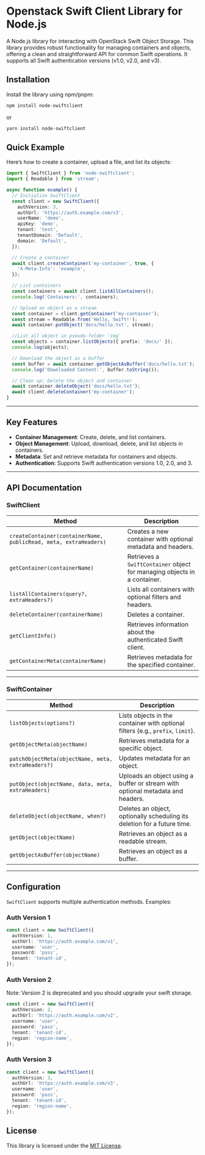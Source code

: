 # Openstack Swift Client Library for Node.js

A Node.js library for interacting with OpenStack Swift Object Storage. This library provides robust functionality for managing containers and objects, offering a clean and straightforward API for common Swift operations.
It supports all Swift authentication versions (v1.0, v2.0, and v3).

## **Installation**

Install the library using npm/pnpm:

```bash
npm install node-swiftclient
```

or

```bash
yarn install node-swiftclient
```

## Quick Example

Here’s how to create a container, upload a file, and list its objects:

```typescript
import { SwiftClient } from 'node-swiftclient';
import { Readable } from 'stream';

async function example() {
  // Initialize SwiftClient
  const client = new SwiftClient({
    authVersion: 3,
    authUrl: 'https://auth.example.com/v3',
    userName: 'demo',
    apiKey: 'demo',
    tenant: 'test',
    tenantDomain: 'Default',
    domain: 'Default',
  });

  // Create a container
  await client.createContainer('my-container', true, {
    'X-Meta-Info': 'example',
  });

  // List containers
  const containers = await client.listAllContainers();
  console.log('Containers:', containers);

  // Upload an object as a stream
  const container = client.getContainer('my-container');
  const stream = Readable.from('Hello, Swift!');
  await container.putObject('docs/hello.txt', stream);

  //List all object in pseudo-folder 'img'
  const objects = container.listObjects({ prefix: 'docs/' });
  console.log(objects);

  // Download the object as a buffer
  const buffer = await container.getObjectAsBuffer('docs/hello.txt');
  console.log('Downloaded Content:', buffer.toString());

  // Clean up: Delete the object and container
  await container.deleteObject('docs/hello.txt');
  await client.deleteContainer('my-container');
}
```

---

## Key Features

- **Container Management**: Create, delete, and list containers.
- **Object Management**: Upload, download, delete, and list objects in containers.
- **Metadata**: Set and retrieve metadata for containers and objects.
- **Authentication**: Supports Swift authentication versions 1.0, 2.0, and 3.

---

## API Documentation

### **SwiftClient**

| Method                                                           | Description                                                              |
| ---------------------------------------------------------------- | ------------------------------------------------------------------------ |
| `createContainer(containerName, publicRead, meta, extraHeaders)` | Creates a new container with optional metadata and headers.              |
| `getContainer(containerName)`                                    | Retrieves a `SwiftContainer` object for managing objects in a container. |
| `listAllContainers(query?, extraHeaders?)`                       | Lists all containers with optional filters and headers.                  |
| `deleteContainer(containerName)`                                 | Deletes a container.                                                     |
| `getClientInfo()`                                                | Retrieves information about the authenticated Swift client.              |
| `getContainerMeta(containerName)`                                | Retrieves metadata for the specified container.                          |

---

### **SwiftContainer**

| Method                                             | Description                                                                     |
| -------------------------------------------------- | ------------------------------------------------------------------------------- |
| `listObjects(options?)`                            | Lists objects in the container with optional filters (e.g., `prefix`, `limit`). |
| `getObjectMeta(objectName)`                        | Retrieves metadata for a specific object.                                       |
| `patchObjectMeta(objectName, meta, extraHeaders?)` | Updates metadata for an object.                                                 |
| `putObject(objectName, data, meta, extraHeaders)`  | Uploads an object using a buffer or stream with optional metadata and headers.  |
| `deleteObject(objectName, when?)`                  | Deletes an object, optionally scheduling its deletion for a future time.        |
| `getObject(objectName)`                            | Retrieves an object as a readable stream.                                       |
| `getObjectAsBuffer(objectName)`                    | Retrieves an object as a buffer.                                                |

---

## Configuration

`SwiftClient` supports multiple authentication methods. Examples:

### Auth Version 1

```typescript
const client = new SwiftClient({
  authVersion: 1,
  authUrl: 'https://auth.example.com/v1',
  username: 'user',
  password: 'pass',
  tenant: 'tenant-id',
});
```

### Auth Version 2

Note: Version 2 is deprecated and you should upgrade your swift storage.

```typescript
const client = new SwiftClient({
  authVersion: 2,
  authUrl: 'https://auth.example.com/v2',
  username: 'user',
  password: 'pass',
  tenant: 'tenant-id',
  region: 'region-name',
});
```

### Auth Version 3

```typescript
const client = new SwiftClient({
  authVersion: 3,
  authUrl: 'https://auth.example.com/v3',
  username: 'user',
  password: 'pass',
  tenant: 'tenant-id',
  region: 'region-name',
});
```

## License

This library is licensed under the [MIT License](LICENSE).
